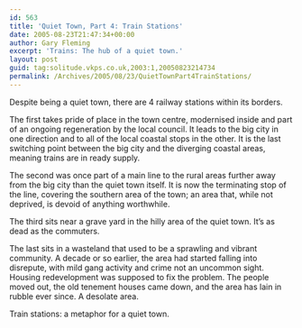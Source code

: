 ```yaml
---
id: 563
title: 'Quiet Town, Part 4: Train Stations'
date: 2005-08-23T21:47:34+00:00
author: Gary Fleming
excerpt: 'Trains: The hub of a quiet town.'
layout: post
guid: tag:solitude.vkps.co.uk,2003:1,20050823214734
permalink: /Archives/2005/08/23/QuietTownPart4TrainStations/
---
```

Despite being a quiet town, there are 4 railway stations within its borders.

The first takes pride of place in the town centre, modernised inside and part of an ongoing regeneration by the local council. It leads to the big city in one direction and to all of the local coastal stops in the other. It is the last switching point between the big city and the diverging coastal areas, meaning trains are in ready supply.

The second was once part of a main line to the rural areas further away from the big city than the quiet town itself. It is now the terminating stop of the line, covering the southern area of the town; an area that, while not deprived, is devoid of anything worthwhile.

The third sits near a grave yard in the hilly area of the quiet town. It&#8217;s as dead as the commuters.

The last sits in a wasteland that used to be a sprawling and vibrant community. A decade or so earlier, the area had started falling into disrepute, with mild gang activity and crime not an uncommon sight. Housing redevelopment was supposed to fix the problem. The people moved out, the old tenement houses came down, and the area has lain in rubble ever since. A desolate area.

Train stations: a metaphor for a quiet town.